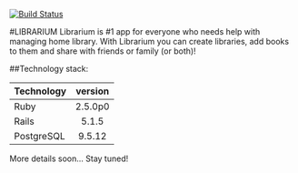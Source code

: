 [![Build Status](https://travis-ci.org/droznyk/librarium.svg?branch=development)](https://travis-ci.org/droznyk/librarium)

#LIBRARIUM
Librarium is #1 app for everyone who needs help with managing home library. With Librarium you can create libraries, add books to them and share with friends or family (or both)! 

##Technology stack:

|     Technology    |   version      |
| ------------- |:-------------:|
|     Ruby    |   2.5.0p0      |
| Rails    | 5.1.5 |
| PostgreSQL   | 9.5.12    |

More details soon...
Stay tuned!
